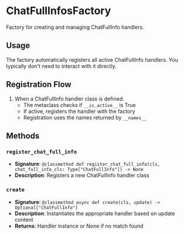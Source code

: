# ChatFullInfosFactory

Factory for creating and managing ChatFullInfo handlers.

## Usage

The factory automatically registers all active ChatFullInfo handlers. 
You typically don't need to interact with it directly.

## Registration Flow

1. When a ChatFullInfo handler class is defined:
   - The metaclass checks if `__is_active__` is True
   - If active, registers the handler with the factory
   - Registration uses the names returned by `__names__`

## Methods

### `register_chat_full_info`
- **Signature**: `@classmethod def register_chat_full_info(cls, chat_full_info_cls: Type["ChatFullInfo"]) -> None`
- **Description**: Registers a new ChatFullInfo handler class

### `create`
- **Signature**: `@classmethod async def create(cls, update) -> Optional["ChatFullInfo"]`
- **Description**: Instantiates the appropriate handler based on update content
- **Returns**: Handler instance or None if no match found
